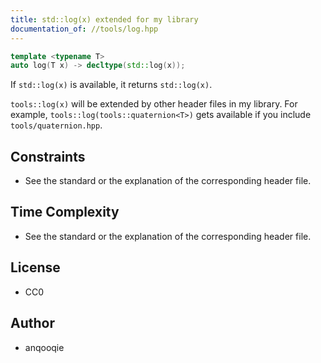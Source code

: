 ```yaml
---
title: std::log(x) extended for my library
documentation_of: //tools/log.hpp
---
```


```cpp
template <typename T>
auto log(T x) -> decltype(std::log(x));
```

If `std::log(x)` is available, it returns `std::log(x)`.

`tools::log(x)` will be extended by other header files in my library.
For example, `tools::log(tools::quaternion<T>)` gets available if you include `tools/quaternion.hpp`.

## Constraints
- See the standard or the explanation of the corresponding header file.

## Time Complexity
- See the standard or the explanation of the corresponding header file.

## License
- CC0

## Author
- anqooqie
